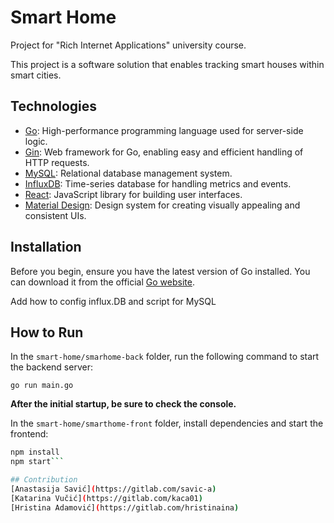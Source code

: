# Smart Home

Project for "Rich Internet Applications" university course.

This project is a software solution that enables tracking smart houses within smart cities.

## Technologies

- [Go](https://golang.org/): High-performance programming language used for server-side logic.
- [Gin](https://gin-gonic.com/): Web framework for Go, enabling easy and efficient handling of HTTP requests.
- [MySQL](https://www.mysql.com/): Relational database management system.
- [InfluxDB](https://www.influxdata.com/): Time-series database for handling metrics and events.
- [React](https://reactjs.org/): JavaScript library for building user interfaces.
- [Material Design](https://material.io/): Design system for creating visually appealing and consistent UIs.

## Installation

Before you begin, ensure you have the latest version of Go installed. You can download it from the official [Go website](https://golang.org/).

Add how to config influx.DB and script for MySQL

## How to Run

In the `smart-home/smarhome-back` folder, run the following command to start the backend server:

`go run main.go`

**After the initial startup, be sure to check the console.**

In the `smart-home/smarthome-front` folder, install dependencies and start the frontend:

```bash
npm install
npm start```

## Contribution
[Anastasija Savić](https://gitlab.com/savic-a)
[Katarina Vučić](https://gitlab.com/kaca01)
[Hristina Adamović](https://gitlab.com/hristinaina)
